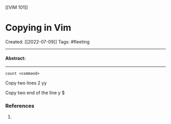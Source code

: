 [[VIM 101]]

# Copying in Vim
Created:  [[2022-07-09]]
Tags: #fleeting 

---
#### Abstract:


---
`count <command>`

Copy two lines
2 yy


Copy two end of the line
y $












### References
1. 